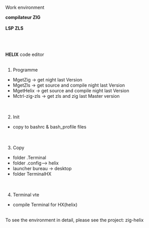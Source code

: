 Work environment<br>

**compilateur   ZIG**<br><br>
**LSP ZLS**<br><br>

<br><br>
**HELIX** code editor<br>
<br>
  1. Programme<br>
  - MgetZig -> get  night last Version<br>
  - MgetZls -> get source and compile night last Version<br>
  - MgetHelix -> get source and compile night last Version<br>
  - Mctrl-zig-zls ->  get zls and zig last Master version<br>
<br><br>
  2. Init<br>
  - copy to bashrc & bash_profile files<br>
<br><br>
  3. Copy<br>
  - folder    .Terminal<br>
  - folder    .config--> helix<br>
  - launcher  bureau -> desktop<br>
  - folder   TerminalHX<br>
<br><br>
  4. Terminal vte<br>
  - compile Terminal for HX(helix)<br>

<br>
To see the environment in detail, please see the project: zig-helix